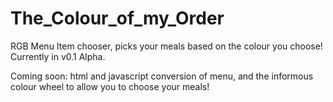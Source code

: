 # The_Colour_of_my_Order
RGB Menu Item chooser, picks your meals based on the colour you choose!
Currently in v0.1 Alpha.

Coming soon: html and javascript conversion of menu, and the informous colour wheel to allow you to choose your meals!
